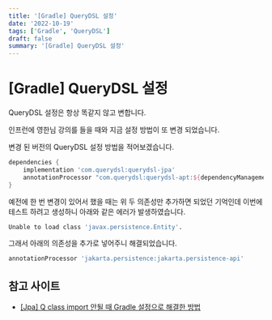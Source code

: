 ```yaml
---
title: '[Gradle] QueryDSL 설정'
date: '2022-10-19'
tags: ['Gradle', 'QueryDSL']
draft: false
summary: '[Gradle] QueryDSL 설정'
---
```


# [Gradle] QueryDSL 설정

QueryDSL 설정은 항상 똑같지 않고 변합니다.

인프런에 영한님 강의를 들을 때와 지금 설정 방법이 또 변경 되었습니다.

변경 된 버전의 QueryDSL 설정 방법을 적어보겠습니다.

```groovy
dependencies {
	implementation 'com.querydsl:querydsl-jpa'
	annotationProcessor "com.querydsl:querydsl-apt:${dependencyManagement.importedProperties['querydsl.version']}:jpa"
}
```

예전에 한 번 변경이 있어서 했을 때는 위 두 의존성만 추가하면 되었던 기억인데 이번에 테스트 하려고 생성하니 아래와 같은 에러가 발생하였습니다.

```bash
Unable to load class 'javax.persistence.Entity'.
```

그래서 아래의 의존성을 추가로 넣어주니 해결되었습니다.

```groovy
annotationProcessor 'jakarta.persistence:jakarta.persistence-api'
```

## 참고 사이트

- [[Jpa] Q class import 안될 때 Gradle 설정으로 해결한 방법](https://kmhan.tistory.com/587)
